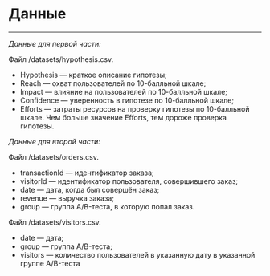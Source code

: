 # Данные
___
*Данные для первой части:*  
  
Файл /datasets/hypothesis.csv.  
  - Hypothesis — краткое описание гипотезы;  
  - Reach — охват пользователей по 10-балльной шкале;  
  - Impact — влияние на пользователей по 10-балльной шкале;  
  - Confidence — уверенность в гипотезе по 10-балльной шкале;  
  - Efforts — затраты ресурсов на проверку гипотезы по 10-балльной шкале. Чем больше значение Efforts, тем дороже проверка гипотезы.  
  
*Данные для второй части:*  
  
Файл /datasets/orders.csv.   
  - transactionId — идентификатор заказа;  
  - visitorId — идентификатор пользователя, совершившего заказ;  
  - date — дата, когда был совершён заказ;  
  - revenue — выручка заказа;  
  - group — группа A/B-теста, в которую попал заказ.  
  
Файл /datasets/visitors.csv.  
  - date — дата;  
  - group — группа A/B-теста;  
  - visitors — количество пользователей в указанную дату в указанной группе A/B-теста

